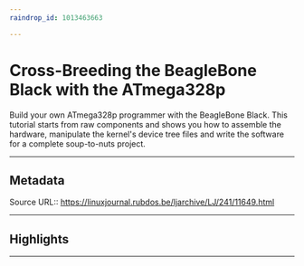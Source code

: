 ```yaml
---
raindrop_id: 1013463663

---
```


# Cross-Breeding the BeagleBone Black with the ATmega328p
Build your own ATmega328p programmer with the BeagleBone Black. This
tutorial starts from raw components and shows you how to assemble the
hardware, manipulate the kernel&#39;s device tree files and write the
software for a complete soup-to-nuts project.
___
## Metadata
Source URL:: https://linuxjournal.rubdos.be/ljarchive/LJ/241/11649.html


___
## Highlights
___